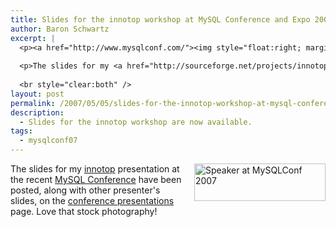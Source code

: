 ```yaml
---
title: Slides for the innotop workshop at MySQL Conference and Expo 2007
author: Baron Schwartz
excerpt: |
  <p><a href="http://www.mysqlconf.com/"><img style="float:right; margin-left: 15px" src="http://conferences.oreillynet.com/images/mysqluc2007/banners/speakers/210x60.jpg" width="210" height="60" alt="Speaker at MySQLConf 2007" /></a>
  
  <p>The slides for my <a href="http://sourceforge.net/projects/innotop">innotop</a> presentation at the recent <a href="http://www.mysqlconf.com/">MySQL Conference</a> have been posted, along with other presenter's slides, on the <a href="http://conferences.oreillynet.com/pub/w/54/presentations.html">conference presentations</a> page.  Love that stock photography!</p>
  
  <br style="clear:both" />
layout: post
permalink: /2007/05/05/slides-for-the-innotop-workshop-at-mysql-conference-and-expo-2007/
description:
  - Slides for the innotop workshop are now available.
tags:
  - mysqlconf07
---
```

[<img style="float:right; margin-left: 15px" src="http://conferences.oreillynet.com/images/mysqluc2007/banners/speakers/210x60.jpg" width="210" height="60" alt="Speaker at MySQLConf 2007" />][1] 
The slides for my [innotop][2] presentation at the recent [MySQL Conference][1] have been posted, along with other presenter's slides, on the [conference presentations][3] page. Love that stock photography!

<br style="clear:both" />

 [1]: http://www.mysqlconf.com/
 [2]: http://code.google.com/p/innotop
 [3]: http://conferences.oreillynet.com/pub/w/54/presentations.html
